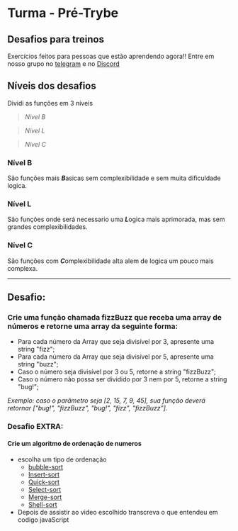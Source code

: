 # Turma - Pré-Trybe 
## Desafios para treinos

Exercícios feitos para pessoas que estão aprendendo agora!!
Entre em nosso grupo no [telegram](https://t.me/+tMTrMn76W2FiMDdh) e no [Discord](https://discord.gg/eVWztcRE?event=939644290609602590)

## Níveis dos desafios
Dividi as funções em 3 níveis

> *Nível B* 

> *Nível L*

> *Nível C*

### Nível B
   São funções mais ***B***asicas sem complexibilidade e sem muita dificuldade logica.

### Nível L
   São funções onde será necessario uma ***L***ogica mais aprimorada, mas sem grandes complexibilidades.

### Nível C
   São funções com ***C***omplexibilidade alta alem de logica um pouco mais complexa.



_____________________________



## Desafio:
### Crie uma função chamada fizzBuzz que receba uma array de números e retorne uma array da seguinte forma:
 - Para cada número da Array que seja divisível por 3, apresente uma string "fizz";
 - Para cada número da Array que seja divisível por 5, apresente uma string "buzz";
 - Caso o número seja divisível por 3 ou 5, retorne a string "fizzBuzz";
 - Caso o número não possa ser dividido por 3 nem por 5, retorne a string "bug!";

 *Exemplo: caso o parâmetro seja [2, 15, 7, 9, 45], sua função deverá retornar ["bug!", "fizzBuzz", "bug!", "fizz", "fizzBuzz"].*

### Desafio EXTRA:
#### Crie um algoritmo de ordenação de numeros
 - escolha um tipo de ordenação
   - [bubble-sort](https://www.youtube.com/watch?v=lyZQPjUT5B4)
   - [Insert-sort](https://youtu.be/ROalU379l3U)
   - [Quick-sort](https://youtu.be/ywWBy6J5gz8)
   - [Select-sort](https://youtu.be/Ns4TPTC8whw)
   - [Merge-sort](https://youtu.be/XaqR3G_NVoo)
   - [Shell-sort](https://youtu.be/CmPA7zE8mx0)
 - Depois de assistir ao video escolhido transcreva o que entendeu em codigo javaScript
